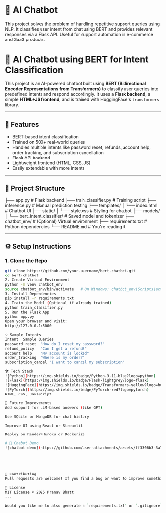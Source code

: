 # 🤖 AI Chatbot

This project solves the problem of handling repetitive support queries using NLP. It classifies user intent from chat using BERT and provides relevant responses via a Flask API. Useful for support automation in e-commerce and SaaS products.


# 🤖 AI Chatbot using BERT for Intent Classification

This project is an AI-powered chatbot built using **BERT (Bidirectional Encoder Representations from Transformers)** to classify user queries into predefined intents and respond accordingly. It uses a **Flask backend**, a simple **HTML+JS frontend**, and is trained with HuggingFace's `transformers` library.

---

## 🚀 Features

- BERT-based intent classification
- Trained on 500+ real-world queries
- Handles multiple intents like password reset, refunds, account help, order tracking, and subscription cancellation
- Flask API backend
- Lightweight frontend (HTML, CSS, JS)
- Easily extendable with more intents

---

## 📁 Project Structure

├── app.py # Flask backend
├── train_classifier.py # Training script
├── inference.py # Manual prediction testing
├── templates/
│ └── index.html # Chatbot UI
├── static/
│ └── style.css # Styling for chatbot
├── models/
│ └── bert_intent_classifier/ # Saved model and tokenizer
├── chatbot_env/ # (Optional) Virtual environment
├── requirements.txt # Python dependencies
└── README.md # You're reading it

---

## ⚙️ Setup Instructions

### 1. Clone the Repo
```bash
git clone https://github.com/your-username/bert-chatbot.git
cd bert-chatbot
2. Create Virtual Environment
python -m venv chatbot_env
source chatbot_env/bin/activate   # On Windows: chatbot_env\Scripts\activate
3. Install Dependencies
pip install -r requirements.txt
4. Train the Model (Optional if already trained)
python train_classifier.py
5. Run the Flask App
python app.py
Open your browser and visit:
http://127.0.0.1:5000

💡 Sample Intents
Intent	Sample Queries
password_reset	"How do I reset my password?"
refund_policy	"Can I get a refund?"
account_help	"My account is locked"
order_tracking	"Where is my order?"
subscription_cancel	"I want to cancel my subscription"

🛠️ Tech Stack
![Python](https://img.shields.io/badge/Python-3.11-blue?logo=python)
![Flask](https://img.shields.io/badge/Flask-lightgrey?logo=flask)
![HuggingFace](https://img.shields.io/badge/Transformers-yellow?logo=huggingface)
![PyTorch](https://img.shields.io/badge/PyTorch-red?logo=pytorch)
HTML, CSS, JavaScript

🧠 Future Improvements
Add support for LLM-based answers (like GPT)

Use SQLite or MongoDB for chat history

Improve UI using React or Streamlit

Deploy on Render/Heroku or Dockerize

# 🤖 Chabot Demo
![chatbot demo](https://github.com/user-attachments/assets/ff3306b3-3a7a-44c1-bcd4-dfff99b760b8)





🤝 Contributing
Pull requests are welcome! If you find a bug or want to improve something, open an issue first.

📜 License
MIT License © 2025 Pranav Bhatt
---

Would you like me to also generate a `requirements.txt` or `.gitignore`?
